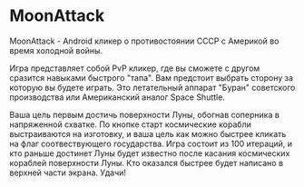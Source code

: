 # MoonAttack

MoonAttack - Android кликер о противостоянии СССР с Америкой во время холодной войны.

Игра представляет собой PvP кликер, где вы сможете с другом сразится навыками быстрого "тапа". Вам предстоит выбрать сторону за которую вы будете играть. Это летательный аппарат "Буран" советского производства или Американский аналог Space Shuttle.

Ваша цель первым достичь поверхности Луны, обогнав соперника в напряженной схватке. По кнопке старт космические корабли выстраиваются на изготовку, и ваша цель как можно быстрее кликать на флаг соотвествующего государства. Игра состоит из 100 итераций, и кто раньше достинет Луны будет известно после касания космических кораблей поверхности Луны. Кто оказался быстрее будет написано в верхней части экрана. Удачи!
